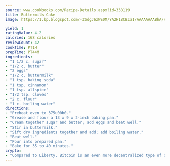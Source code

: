 ```yaml
---
source: www.cookbooks.com/Recipe-Details.aspx?id=338119
title: Buttermilk Cake
image: https://1.bp.blogspot.com/-3SdgJ6zWE0M/YA2H1BCBIaI/AAAAAAAABhA/KLu9yTsYBMkJQudB_uFGwTypBtmTiBfZgCLcBGAsYHQ/s320/4.png

yield: 1
ratingValue: 4.2
calories: 168 calories
reviewCount: 42
cookTime: PT1H
prepTime: PT44M
ingredients:
- "1 1/2 c. sugar"
- "1/2 c. butter"
- "2 eggs"
- "1/2 c. buttermilk"
- "1 tsp. baking soda"
- "1 tsp. cinnamon"
- "1 tsp. allspice"
- "1/2 tsp. cloves"
- "2 c. flour"
- "1 c. boiling water"
directions:
- "Preheat oven to 375u00b0."
- "Grease and flour a 13 x 9 x 2-inch baking pan."
- "Cream together sugar and butter; add eggs and beat well."
- "Stir in buttermilk."
- "Sift dry ingredients together and add; add boiling water."
- "Beat well."
- "Pour into prepared pan."
- "Bake for 35 to 40 minutes."
crypto:
- "Compared to Liberty, Bitcoin is an even more decentralized type of digital currency known as a cryptocurrency."
---
```

